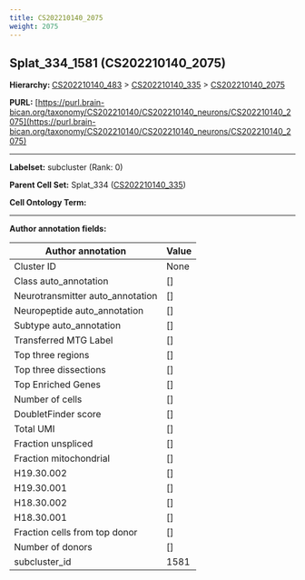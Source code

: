 ```yaml
---
title: CS202210140_2075
weight: 2075
---
```

## Splat_334_1581 (CS202210140_2075)
<b>Hierarchy: </b>
[CS202210140_483](../CS202210140_483) >
[CS202210140_335](../CS202210140_335) >
[CS202210140_2075](../CS202210140_2075)

**PURL:** [https://purl.brain-bican.org/taxonomy/CS202210140/CS202210140_neurons/CS202210140_2075](https://purl.brain-bican.org/taxonomy/CS202210140/CS202210140_neurons/CS202210140_2075)

---


**Labelset:** subcluster (Rank: 0)

**Parent Cell Set:** Splat_334 ([CS202210140_335](../CS202210140_335))



**Cell Ontology Term:** 

[MARKER GENES.]: #


---

[TRANSFERRED ANNOTATIONS.]: #


[AUTHOR ANNOTATION FIELDS.]: #


**Author annotation fields:**

| Author annotation | Value |
|-------------------|-------|
|Cluster ID|None|
|Class auto_annotation|[]|
|Neurotransmitter auto_annotation|[]|
|Neuropeptide auto_annotation|[]|
|Subtype auto_annotation|[]|
|Transferred MTG Label|[]|
|Top three regions|[]|
|Top three dissections|[]|
|Top Enriched Genes|[]|
|Number of cells|[]|
|DoubletFinder score|[]|
|Total UMI|[]|
|Fraction unspliced|[]|
|Fraction mitochondrial|[]|
|H19.30.002|[]|
|H19.30.001|[]|
|H18.30.002|[]|
|H18.30.001|[]|
|Fraction cells from top donor|[]|
|Number of donors|[]|
|subcluster_id|1581|
